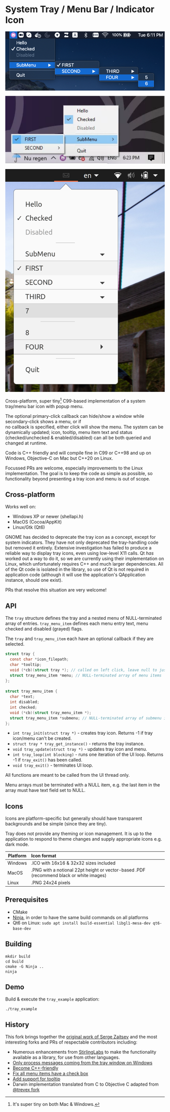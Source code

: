 # System Tray / Menu Bar / Indicator Icon

![MacOS screenshot](./screenshot_macosx.png)

![Windows screenshot](./screenshot_windows.png)

![Linux screenshot](./screenshot_linux.png)

Cross-platform, super tiny[^1] C99-based implementation of a system tray/menu bar icon with popup menu.

[^1]: It's super tiny on both Mac & Windows.

The optional primary-click callback can hide/show a window while secondary-click shows a menu, or if  
no callback is specified, either click will show the menu.  The system can be dynamically 
updated; icon, tooltip, menu item text and status (checked/unchecked & enabled/disabled) can all be 
both queried and changed at runtime. 

Code is C++ friendly and will compile fine in C99 or C++98 and up on Windows, Objective-C on Mac but C++20 on Linux.

Focussed PRs are welcome, especially improvements to the Linux implementation.  The goal is to 
keep the code as simple as possible, so functionality beyond presenting a tray icon and menu is 
out of scope.

## Cross-platform

Works well on:

* Windows XP or newer (shellapi.h)
* MacOS (Cocoa/AppKit)
* Linux/Gtk (Qt6)

GNOME has decided to deprecate the tray icon as a concept, except for system indicators. They have 
not only deprecated the tray-handling code but removed it entirely.  Extensive investigation has
failed to produce a reliable way to display tray icons, even using low-level X11 calls.  Qt _has_ 
worked out a way to do it, so we are currently using their implementation on Linux, which 
unfortunately requires C++ and much larger dependencies.  All of the Qt code is isolated in the
library, so use of Qt is not required in application code (although it will use the application's 
QApplication instance, should one exist).

PRs that resolve this situation are very welcome!

## API

The `tray` structure defines the tray and a nested menu of NULL-terminated array of entries.
`tray_menu_item` defines each menu entry text, menu checked and disabled (grayed) flags.

The `tray` and `tray_menu_item` each have an optional callback if they are selected.

```c
struct tray {
  const char *icon_filepath;
  char *tooltip;
  void (*cb)(struct tray *); // called on left click, leave null to just open menu
  struct tray_menu_item *menu; // NULL-terminated array of menu items
};

struct tray_menu_item {
  char *text;
  int disabled;
  int checked;
  void (*cb)(struct tray_menu_item *);
  struct tray_menu_item *submenu; // NULL-terminated array of submenu items
};
```

* `int tray_init(struct tray *)` - creates tray icon. Returns -1 if tray icon/menu can't be created.
* `struct tray * tray_get_instance()` - returns the tray instance.
* `void tray_update(struct tray *)` - updates tray icon and menu.
* `int tray_loop(int blocking)` - runs one iteration of the UI loop. Returns -1 if `tray_exit()` has been called.
* `void tray_exit()` - terminates UI loop.

All functions are meant to be called from the UI thread only.

Menu arrays must be terminated with a NULL item, e.g. the last item in the
array must have text field set to NULL.

## Icons

Icons are platform-specific but generally should have transparent backgrounds and be simple (since 
they are tiny).

Tray does not provide any theming or icon management.  It is up to the application to respond
to theme changes and supply appropriate icons e.g. dark mode.

| Platform | Icon format                                                                             |
|---------|:----------------------------------------------------------------------------------------|
| Windows | .ICO with 16x16 & 32x32 sizes included                                                  |
| MacOS   | .PNG with a notional 22pt height or vector-based .PDF (recommend black or white images) |
| Linux   | .PNG 24x24 pixels                                                                       |

## Prerequisites

* CMake
* [Ninja](https://ninja-build.org/), in order to have the same build commands on all platforms
* Qt6 on Linux: `sudo apt install build-essential libgl1-mesa-dev qt6-base-dev`

## Building

```
mkdir build
cd build
cmake -G Ninja ..
ninja
```

## Demo

Build & execute the `tray_example` application:

```
./tray_example
```

## History

This fork brings together the [original work of Serge Zaitsev](https://github.com/zserge/tray) and
the most interesting forks and PRs of respectable contributors including:

* Numerous enhancements from [StirlingLabs](https://github.com/StirlingLabs/tray) to make the functionality
 available as a library, for use from other languages.
* [Only process messages coming from the tray window on Windows](https://github.com/zserge/tray/pull/18)
* [Become C++-friendly](https://github.com/zserge/tray/pull/16)
* [Fix all menu items have a check box](https://github.com/zserge/tray/pull/11)
* [Add support for tooltip](https://github.com/zserge/tray/pull/11)
* Darwin implementation translated from C to Objective C adapted from [@trevex fork](https://github.com/trevex/tray)

